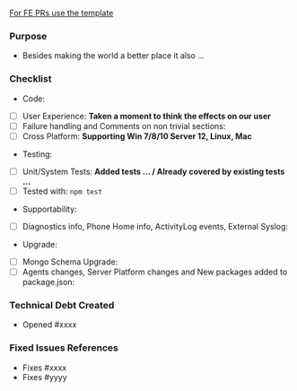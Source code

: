 [For FE PRs use the template](https://github.com/noobaa/noobaa-core/blob/master/FE_PULL_REQUEST.md)

### Purpose
- Besides making the world a better place it also ...

### Checklist 
- Code:
 - [ ] User Experience: **Taken a moment to think the effects on our user**
 - [ ] Failure handling and Comments on non trivial sections: 
 - [ ] Cross Platform: **Supporting Win 7/8/10 Server 12, Linux, Mac**
- Testing:
 - [ ] Unit/System Tests: **Added tests ... / Already covered by existing tests ...**
 - [ ] Tested with: `npm test`
- Supportability:
 - [ ] Diagnostics info, Phone Home info, ActivityLog events, External Syslog: 
- Upgrade:
 - [ ] Mongo Schema Upgrade:
 - [ ] Agents changes, Server Platform changes and New packages added to package.json:

### Technical Debt Created
  - Opened #xxxx

### Fixed Issues References
- Fixes #xxxx
- Fixes #yyyy
